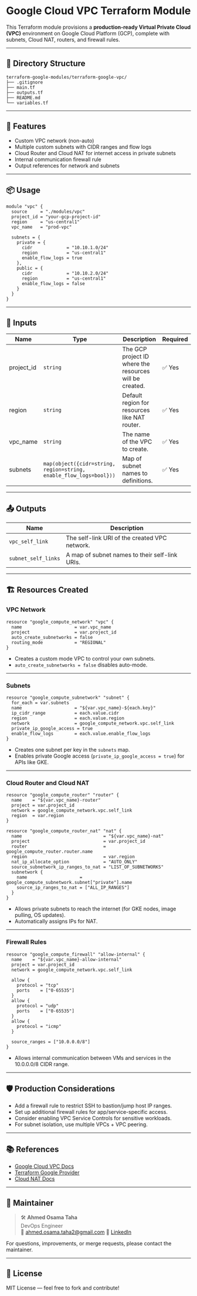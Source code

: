 # Google Cloud VPC Terraform Module

This Terraform module provisions a **production-ready Virtual Private Cloud (VPC)** environment on Google Cloud Platform (GCP), complete with subnets, Cloud NAT, routers, and firewall rules.

---

## 📁 Directory Structure

```text
terraform-google-modules/terraform-google-vpc/
├── .gitignore
├── main.tf
├── outputs.tf
├── README.md
└── variables.tf
```

---

## 🚀 Features

- Custom VPC network (non-auto)
- Multiple custom subnets with CIDR ranges and flow logs
- Cloud Router and Cloud NAT for internet access in private subnets
- Internal communication firewall rule
- Output references for network and subnets

---

## 📦 Usage

```hcl
module "vpc" {
  source     = "./modules/vpc"
  project_id = "your-gcp-project-id"
  region     = "us-central1"
  vpc_name   = "prod-vpc"

  subnets = {
    private = {
      cidr             = "10.10.1.0/24"
      region           = "us-central1"
      enable_flow_logs = true
    },
    public = {
      cidr             = "10.10.2.0/24"
      region           = "us-central1"
      enable_flow_logs = false
    }
  }
}
```

---

## 🧩 Inputs

| Name        | Type                                                                 | Description                                             | Required |
|-------------|----------------------------------------------------------------------|---------------------------------------------------------|----------|
| project_id  | `string`                                                             | The GCP project ID where the resources will be created. | ✅ Yes   |
| region      | `string`                                                             | Default region for resources like NAT router.           | ✅ Yes   |
| vpc_name    | `string`                                                             | The name of the VPC to create.                          | ✅ Yes   |
| subnets     | `map(object({cidr=string, region=string, enable_flow_logs=bool}))`   | Map of subnet names to definitions.                     | ✅ Yes   |

---

## 📤 Outputs

| Name              | Description                                         |
|-------------------|-----------------------------------------------------|
| `vpc_self_link`   | The self-link URI of the created VPC network.       |
| `subnet_self_links` | A map of subnet names to their self-link URIs.    |

---

## 🏗️ Resources Created

### VPC Network

```hcl
resource "google_compute_network" "vpc" {
  name                    = var.vpc_name
  project                 = var.project_id
  auto_create_subnetworks = false
  routing_mode            = "REGIONAL"
}
```

- Creates a custom mode VPC to control your own subnets.
- `auto_create_subnetworks = false` disables auto-mode.

---

### Subnets

```hcl
resource "google_compute_subnetwork" "subnet" {
  for_each = var.subnets
  name                    = "${var.vpc_name}-${each.key}"
  ip_cidr_range           = each.value.cidr
  region                  = each.value.region
  network                 = google_compute_network.vpc.self_link
  private_ip_google_access = true
  enable_flow_logs        = each.value.enable_flow_logs
}
```

- Creates one subnet per key in the `subnets` map.
- Enables private Google access (`private_ip_google_access = true`) for APIs like GKE.

---

### Cloud Router and Cloud NAT

```hcl
resource "google_compute_router" "router" {
  name    = "${var.vpc_name}-router"
  project = var.project_id
  network = google_compute_network.vpc.self_link
  region  = var.region
}

resource "google_compute_router_nat" "nat" {
  name                               = "${var.vpc_name}-nat"
  project                            = var.project_id
  router                             = google_compute_router.router.name
  region                             = var.region
  nat_ip_allocate_option             = "AUTO_ONLY"
  source_subnetwork_ip_ranges_to_nat = "LIST_OF_SUBNETWORKS"
  subnetwork {
    name                    = google_compute_subnetwork.subnet["private"].name
    source_ip_ranges_to_nat = ["ALL_IP_RANGES"]
  }
}
```

- Allows private subnets to reach the internet (for GKE nodes, image pulling, OS updates).
- Automatically assigns IPs for NAT.

---

### Firewall Rules

```hcl
resource "google_compute_firewall" "allow-internal" {
  name    = "${var.vpc_name}-allow-internal"
  project = var.project_id
  network = google_compute_network.vpc.self_link

  allow {
    protocol = "tcp"
    ports    = ["0-65535"]
  }
  allow {
    protocol = "udp"
    ports    = ["0-65535"]
  }
  allow {
    protocol = "icmp"
  }

  source_ranges = ["10.0.0.0/8"]
}
```

- Allows internal communication between VMs and services in the 10.0.0.0/8 CIDR range.

---

## 🛡️ Production Considerations

- Add a firewall rule to restrict SSH to bastion/jump host IP ranges.
- Set up additional firewall rules for app/service-specific access.
- Consider enabling VPC Service Controls for sensitive workloads.
- For subnet isolation, use multiple VPCs + VPC peering.

---

## 📚 References

- [Google Cloud VPC Docs](https://cloud.google.com/vpc/docs)
- [Terraform Google Provider](https://registry.terraform.io/providers/hashicorp/google/latest)
- [Cloud NAT Docs](https://cloud.google.com/nat/docs)

---

## 👤 Maintainer

> 🛠️ **Ahmed Osama Taha**  
> DevOps Engineer  
> 📧 ahmed.osama.taha2@gmail.com 
> 💼 [LinkedIn](https://www.linkedin.com/in/ahmed-osama-taha)

For questions, improvements, or merge requests, please contact the maintainer.


---

## 🪪 License

MIT License — feel free to fork and contribute!

